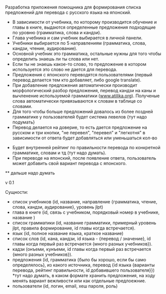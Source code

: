 Разработка приложения помощника для формирования списка предложений для перевода с русского языка на японский. 

- В зависимости от учебника, по которому производится обучение и главы в книге, выдаются определенные предложения
подходящие по уровню (грамматика, слова и кандзи). 
- Глава учебника и сам учебник выбирается в личной панели. 
- Учебники выбирается по 5 направлениям (грамматика, слова, кандзи, чтение, аудирование).
- Основной учебник это грамматика, остальные нужны для того чтобы определить знаешь ли ты слова или нет.
- Если ты не знаешь какое-то слово, то предложение в котором используется это слово не дается для перевода.
- Предложения с японского переводятся пользователями (первый перевод делается тем кто добавляет, либо google translate).
- При добавление предложения автоматически производит морфологический разбор предложения, перевод кандзи на каны и 
        вычленение используемой грамматики (www.atilika.org). Полученые слова автоматически привязываются к словам в 
        таблице со словами.
- Для того чтобы больше предложений довалось из более поздней грамматике у пользователей будет система левелов 
        {тут надо подумать}
- Перевод делается на доверие, то есть дается предложение на русском и три кнопки, "не перевел", "перевел" и "легкотня"
        в зависимости от ответа будет добавляться или уменьшаться кол-во
* Будет внутренней рейтинг по правильности перевода по конкретной грамматике, словам и тд (тут надо думать).
* При переводе на японский, после появление ответа, пользователь может добавить свой вариант перевода с японского.

** дальше надо думать

v 0.1

Сущности:
- список учебников (id, название, направление {грамматика, чтение, слова, кандзи, аудирование}, уровень jlpt)
- глава в книге (id, связь с учебником, порядковый номер в учебнике, название )
- список грамматики (id, название грамматики, примерный уровень jlpt, правила формирование, id главы когда встречается).
- язык (id, полное название языка, краткое название)
- список слов (id, кана, кандзи, id языка - {перевод / значение}, 
        id главы когда первый раз встречается {много разных учебников}).
- кадзи (онъеми, кунъеми, id главы когда первый раз встречается {много разных учебников}).
- предложения (id, грамматика {было бы хорошо, если бы само определялось}, из какого источника, перевод 
        {id языка {варианты перевода, рейтинг правильности, id добавившего пользователя}}) *тут надо думать, в каком 
        формате хранить предложения, на ходу менять вариант вежливости или как отдельные предлоежние.
- пользователи (id, логин, email, хеш пароля, роль)